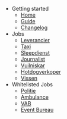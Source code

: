 <!-- docs/_sidebar.md -->

- Getting started
  - [Home](/)
  - [Guide](guide.md)
  - [Changelog](server/changelog.md)
- Jobs
  -  [Leverancier](jobs/leverancier.md)
  -  [Taxi](jobs/taxi.md)
  -  [Sleepdienst](jobs/sleepdienst.md)
  -  [Journalist](jobs/journalist.md)
  -  [Vuilniskar](jobs/vuilniskar.md)
  -  [Hotdogverkoper](jobs/hotdog.md)
  -  [Vissen](jobs/vissen.md)
- Whitelisted Jobs
  - [Politie](wj/politie.md)
  - [Ambulance](wj/ambulance.md)
  - [VAB](wj/vab.md)
  - [Event Bureau](wj/event.md)

